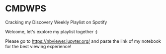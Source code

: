 # CMDWPS
Cracking my Discovery Weekly Playlist on Spotify

Welcome, let's explore my playlist together :)

Please go to https://nbviewer.jupyter.org/ and paste the link of my notebook for the best viewing experience! 
